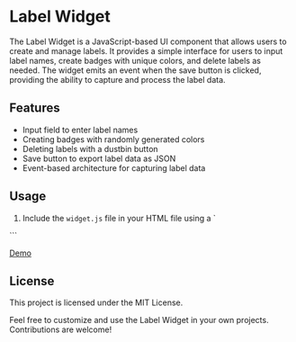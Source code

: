 # Label Widget

The Label Widget is a JavaScript-based UI component that allows users to create and manage labels. It provides a simple
interface for users to input label names, create badges with unique colors, and delete labels as needed. The widget
emits an event when the save button is clicked, providing the ability to capture and process the label data.

## Features

- Input field to enter label names
- Creating badges with randomly generated colors
- Deleting labels with a dustbin button
- Save button to export label data as JSON
- Event-based architecture for capturing label data

## Usage

1. Include the `widget.js` file in your HTML file using a `
<script>` tag.
2. Initialize the widget by calling the `LabelWidget.init()` method with the ID of the container element.
3. Listen for the `labelsSaved` event on the container element to capture the label data.
4. Customize the CSS styles within the `widget.js` file to match your desired widget appearance.

Example:

```html
<!DOCTYPE html>
<html>
<head>
  <title>Label Widget Demo</title>
</head>
<body>
  <div id="label-widget-container"></div>
  <script src="widget.js"></script>
  <script>
    // Initialize the widget with the container element
    LabelWidget.init('label-widget-container');
    // Event listener for the 'labelsSaved' event
    document.getElementById('label-widget-container').addEventListener('labelsSaved', function (event) {
      var labels = event.detail;
      console.log(labels); // JSON object containing the labels
    });
  </script>
</body>
</html>
```

[Demo](./index.html)

## License
This project is licensed under the MIT License.

Feel free to customize and use the Label Widget in your own projects. Contributions are welcome!
